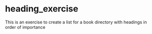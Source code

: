 # heading_exercise
This is an exercise to create a list for a book directory with headings in order of importance
